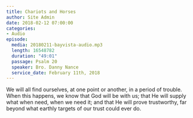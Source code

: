 ```yaml
---
title: Chariots and Horses
author: Site Admin
date: 2018-02-12 07:00:00
categories:
- Audio
episode:
  media: 20180211-bayvista-audio.mp3
  length: 16548782
  duration: "49:01"
  passage: Psalm 20
  speaker: Bro. Danny Nance
  service_date: February 11th, 2018
---
```

We will all find ourselves, at one point or another, in a period of trouble. When this happens, we know that God will be with us; that He will supply what when need, when we need it; and that He will prove trustworthy, far beyond what earthly targets of our trust could ever do.